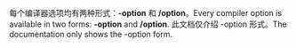 
<span data-ttu-id="e09e9-101">每个编译器选项均有两种形式：**-option** 和 **/option**。</span><span class="sxs-lookup"><span data-stu-id="e09e9-101">Every compiler option is available in two forms: **-option** and **/option**.</span></span> <span data-ttu-id="e09e9-102">此文档仅介绍 -option 形式。</span><span class="sxs-lookup"><span data-stu-id="e09e9-102">The documentation only shows the -option form.</span></span> 
